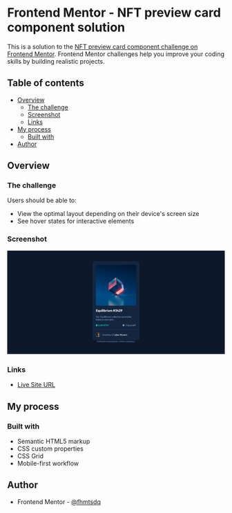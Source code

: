 # Frontend Mentor - NFT preview card component solution

This is a solution to the [NFT preview card component challenge on Frontend Mentor](https://www.frontendmentor.io/challenges/nft-preview-card-component-SbdUL_w0U). Frontend Mentor challenges help you improve your coding skills by building realistic projects. 

## Table of contents

- [Overview](#overview)
  - [The challenge](#the-challenge)
  - [Screenshot](#screenshot)
  - [Links](#links)
- [My process](#my-process)
  - [Built with](#built-with)
- [Author](#author)

## Overview

### The challenge

Users should be able to:

- View the optimal layout depending on their device's screen size
- See hover states for interactive elements

### Screenshot

![](./screenshot.png)

### Links

- [Live Site URL](https://yellowmacaw.github.io/nft-preview-card-component/)

## My process

### Built with

- Semantic HTML5 markup
- CSS custom properties
- CSS Grid
- Mobile-first workflow

## Author

- Frontend Mentor - [@fhmtsdq](https://www.frontendmentor.io/profile/fhmtsdq)